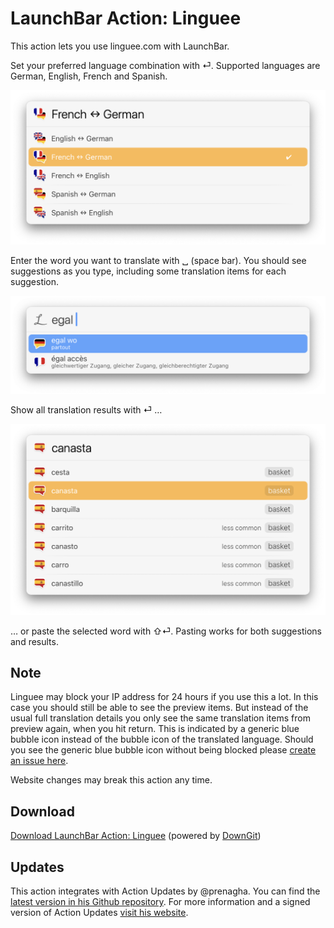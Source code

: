 # LaunchBar Action: Linguee

This action lets you use linguee.com with LaunchBar. 

Set your preferred language combination with ⏎. Supported languages are German, English, French and Spanish. 

<img src="01.png" width="680"/> 

Enter the word you want to translate with ␣ (space bar). You should see suggestions as you type, including some translation items for each suggestion.

<img src="02.png" width="680"/> 

Show all translation results with ⏎ … 

<img src="03.png" width="680"/> 

… or paste the selected word with ⇧⏎. Pasting works for both  suggestions and results. 

## Note

Linguee may block your IP address for 24 hours if you use this a lot. In this case you should still be able to see the preview items. But instead of the usual full translation details you only see the same translation items from preview again, when you hit return. This is indicated by a generic blue bubble icon instead of the bubble icon of the translated language. 
Should you see the generic blue bubble icon without being blocked please [create an issue here](https://github.com/Ptujec/LaunchBar/issues/new).

Website changes may break this action any time. 

## Download

[Download LaunchBar Action: Linguee](https://minhaskamal.github.io/DownGit/#/home?url=https://github.com/Ptujec/LaunchBar/tree/master/Linguee-Action) (powered by [DownGit](https://github.com/MinhasKamal/DownGit))

## Updates

This action integrates with Action Updates by @prenagha. You can find the [latest version in his Github repository](https://github.com/prenagha/launchbar). For more information and a signed version of Action Updates [visit his website](https://renaghan.com/launchbar/action-updates/).